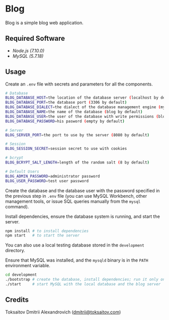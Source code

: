 Blog
====

Blog is a simple blog web application.

## Required Software

* _Node.js (7.10.0)_
* _MySQL (5.7.18)_

## Usage

Create an `.env` file with secrets and parameters for all the components.

```bash
# Database
BLOG_DATABASE_HOST=the location of the database server (localhost by default)
BLOG_DATABASE_PORT=the database port (3306 by default)
BLOG_DATABASE_DIALECT=the dialect of the database management engine (mysql by default)
BLOG_DATABASE_NAME=the name of the database (blog by default)
BLOG_DATABASE_USER=the user of the database with write permissions (blog_user by default)
BLOG_DATABASE_PASSWORD=his pasword (empty by default)

# Server
BLOG_SERVER_PORT=the port to use by the server (8080 by default)

# Session
BLOG_SESSION_SECRET=session secret to use with cookies

# bcrypt
BLOG_BCRYPT_SALT_LENGTH=length of the random salt (8 by default)

# Default Users
BLOG_ADMIN_PASSWORD=administrator password
BLOG_USER_PASSWORD=test user password
```

Create the database and the database user with the password specified in the
previous step in `.env` file (you can use MySQL Workbench, other management
tools, or issue SQL queries manually from the `mysql` command).

Install dependencies, ensure the database system is running, and start the
server.

```bash
npm install # to install dependencies
npm start   # to start the server
```

You can also use a local testing database stored in the `development` directory.

Ensure that MySQL was installed, and the `mysqld` binary is in the `PATH`
environment variable.

```bash
cd development
./bootstrap # create the database, install dependencies; run it only once
./start     # start MySQL with the local database and the blog server
```

## Credits

Toksaitov Dmitrii Alexandrovich (<dmitrii@toksaitov.com>)

